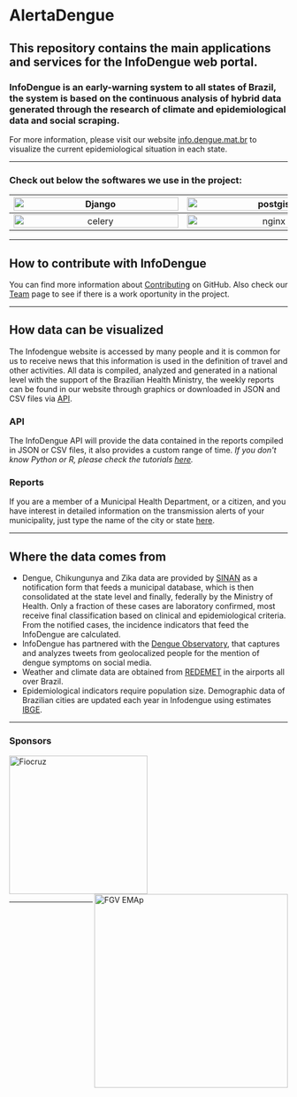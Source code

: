 # AlertaDengue

## This repository contains the main applications and services for the InfoDengue web portal.

### InfoDengue is an early-warning system to all states of Brazil, the system is based on the continuous analysis of hybrid data generated through the research of climate and epidemiological data and social scraping.


For more information, please visit our website [info.dengue.mat.br](https://info.dengue.mat.br) to visualize the current epidemiological situation in each state.

---

### Check out below the softwares we use in the project:

| <a href=https://www.djangoproject.com/><img width="298" height="100%" alt="Django" src="https://i.imgur.com/Z9wo3bS.png"></a> | <img width="298" height="100%" alt="postgis" src="https://i.imgur.com/pVEX2Gl.png">|<img width="298" height="100%" alt="docker" src="https://i.ibb.co/Yp8B38R/docker.png"> |
|:-------------------------:|:-------------------------:|:-------------------------:|
|<img width="298" height="100%" alt="celery" src="https://i.ibb.co/L81p2zD/celery.png"> |  <img width="298" height="100%" alt="nginx" src="https://i.ibb.co/2n5HZBg/nginx.png">|<img width="298" height="100%" alt="plotly" src="https://i.ibb.co/r0HYsYH/plotly.png">|

---

## How to contribute with InfoDengue

You can find more information about [Contributing](https://github.com/AlertaDengue/AlertaDengue/blob/main/CONTRIBUTING.md) on GitHub. Also check our [Team](https://info.dengue.mat.br/equipe/) page to see if there is a work oportunity in the project.

---
## How data can be visualized 

The Infodengue website is accessed by many people and it is common for us to receive news that this information is used in the definition of travel and other activities. All data is compiled, analyzed and generated in a national level with the support of the Brazilian Health Ministry, the weekly reports can be found in our website through graphics or downloaded in JSON and CSV files via [API](https://info.dengue.mat.br/services/api).  


### API

The InfoDengue API will provide the data contained in the reports compiled in JSON or CSV files, it also provides a custom range of time. _If you don't know Python or R, please check the tutorials [here](https://info.dengue.mat.br/services/tutorial)._

### Reports

If you are a member of a Municipal Health Department, or a citizen, and you have interest in detailed information on the transmission alerts of your municipality, just type the name of the city or state [here](https://info.dengue.mat.br/report/).

---

## Where the data comes from 
- Dengue, Chikungunya and Zika data are provided by [SINAN](http://portalsinan.saude.gov.br/) as a notification form that feeds a municipal database, which is then consolidated at the state level and finally, federally by the Ministry of Health. Only a fraction of these cases are laboratory confirmed, most receive final classification based on clinical and epidemiological criteria. From the notified cases, the incidence indicators that feed the InfoDengue are calculated.
- InfoDengue has partnered with the [Dengue Observatory](https://www.observatorio.inweb.org.br/), that captures and analyzes tweets from geolocalized people for the mention of dengue symptoms on social media.
- Weather and climate data are obtained from [REDEMET](https://www.redemet.aer.mil.br/) in the airports all over Brazil.
- Epidemiological indicators require population size. Demographic data of Brazilian cities are updated each year in Infodengue using estimates [IBGE](https://www.ibge.gov.br/pt/inicio.html).

---

### Sponsors

<div style="width: 100%; text-align: left; position: relative;">
    <a href="https://portal.fiocruz.br/"> <img width="250" alt="Fiocruz" src="https://institutolula.org/uploads/6862.png" />
    <a href="https://emap.fgv.br/"> <img width="350" src="https://i.imgur.com/bdfNqNv.png" alt="FGV EMAp" align=right />
</div>

---
      
      

